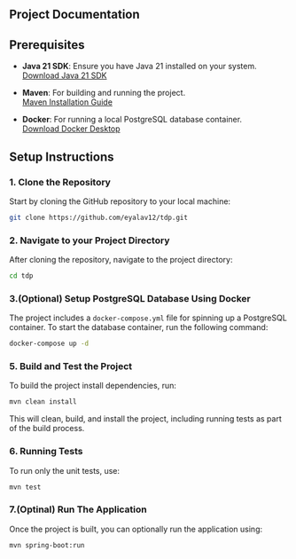 ## Project Documentation

## Prerequisites

- **Java 21 SDK**: Ensure you have Java 21 installed on your system.  
  [Download Java 21 SDK](https://www.oracle.com/java/technologies/downloads/#java21)

- **Maven**: For building and running the project.  
  [Maven Installation Guide](https://maven.apache.org/install.html)

- **Docker**: For running a local PostgreSQL database container.  
  [Download Docker Desktop](https://www.docker.com/products/docker-desktop/)

## Setup Instructions

### 1. Clone the Repository

Start by cloning the GitHub repository to your local machine:

```bash
git clone https://github.com/eyalav12/tdp.git
```
### 2. Navigate to your Project Directory

After cloning the repository, navigate to the project directory:

```bash
cd tdp
```
### 3.(Optional) Setup PostgreSQL Database Using Docker

The project includes a `docker-compose.yml` file for spinning up a PostgreSQL container. To start the database container, run the following command:

```bash
docker-compose up -d
```

### 5. Build and Test the Project

To build the project install dependencies, run:

```bash
mvn clean install
```

This will clean, build, and install the project, including running tests as part of the build process.
### 6. Running Tests

To run only the unit tests, use:
```bash
mvn test
```
### 7.(Optinal) Run The Application

Once the project is built, you can optionally run the application using:

```bash
mvn spring-boot:run
```
